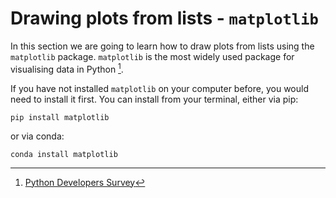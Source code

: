 # Drawing plots from lists - `matplotlib`

In this section we are going to learn how to draw plots from lists using the `matplotlib` package. 
`matplotlib` is the most widely used package for visualising data in Python [^python-survey].

If you have not installed `matplotlib` on your computer before, you would need to install it first.  You can install from 
your terminal, either via pip:

```
pip install matplotlib
```
or via conda:
```
conda install matplotlib
```



[^python-survey]: [Python Developers Survey](https://lp.jetbrains.com/python-developers-survey-2021/)
